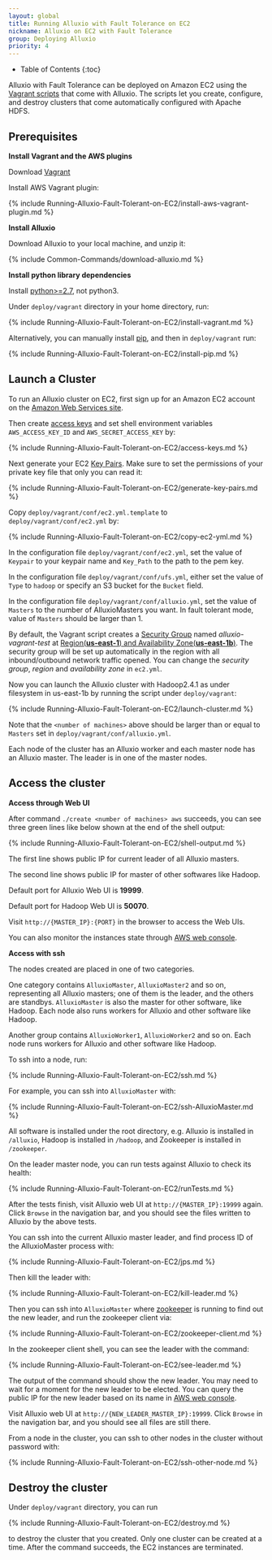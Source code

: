 ```yaml
---
layout: global
title: Running Alluxio with Fault Tolerance on EC2
nickname: Alluxio on EC2 with Fault Tolerance
group: Deploying Alluxio
priority: 4
---
```


* Table of Contents
{:toc}

Alluxio with Fault Tolerance can be deployed on Amazon EC2 using the
[Vagrant scripts](https://github.com/alluxio/alluxio/tree/master/deploy/vagrant) that come with
Alluxio. The scripts let you create, configure, and destroy clusters that come automatically
configured with Apache HDFS.

## Prerequisites

**Install Vagrant and the AWS plugins**

Download [Vagrant](https://www.vagrantup.com/downloads.html)

Install AWS Vagrant plugin:

{% include Running-Alluxio-Fault-Tolerant-on-EC2/install-aws-vagrant-plugin.md %}

**Install Alluxio**

Download Alluxio to your local machine, and unzip it:

{% include Common-Commands/download-alluxio.md %}

**Install python library dependencies**

Install [python>=2.7](https://www.python.org/), not python3.

Under `deploy/vagrant` directory in your home directory, run:

{% include Running-Alluxio-Fault-Tolerant-on-EC2/install-vagrant.md %}

Alternatively, you can manually install [pip](https://pip.pypa.io/en/latest/installing/), and then
in `deploy/vagrant` run:

{% include Running-Alluxio-Fault-Tolerant-on-EC2/install-pip.md %}


## Launch a Cluster

To run an Alluxio cluster on EC2, first sign up for an Amazon EC2 account
on the [Amazon Web Services site](http://aws.amazon.com/).

Then create [access keys](https://aws.amazon.com/developers/access-keys/)
and set shell environment variables `AWS_ACCESS_KEY_ID` and `AWS_SECRET_ACCESS_KEY` by:

{% include Running-Alluxio-Fault-Tolerant-on-EC2/access-keys.md %}

Next generate your EC2
[Key Pairs](http://docs.aws.amazon.com/AWSEC2/latest/UserGuide/ec2-key-pairs.html). Make sure to set
the permissions of your private key file that only you can read it:

{% include Running-Alluxio-Fault-Tolerant-on-EC2/generate-key-pairs.md %}

Copy `deploy/vagrant/conf/ec2.yml.template` to `deploy/vagrant/conf/ec2.yml` by:

{% include Running-Alluxio-Fault-Tolerant-on-EC2/copy-ec2-yml.md %}

In the configuration file `deploy/vagrant/conf/ec2.yml`, set the value of `Keypair` to your keypair
name and `Key_Path` to the path to the pem key.

In the configuration file `deploy/vagrant/conf/ufs.yml`, either set the value of `Type` to `hadoop` or
specify an S3 bucket for the `Bucket` field.

In the configuration file `deploy/vagrant/conf/alluxio.yml`, set the value of `Masters` to the
number of AlluxioMasters you want. In fault tolerant mode, value of `Masters` should be larger than
1.

By default, the Vagrant script creates a
[Security Group](http://docs.aws.amazon.com/AWSEC2/latest/UserGuide/using-network-security.html)
named *alluxio-vagrant-test* at
[Region(**us-east-1**) and Availability Zone(**us-east-1b**)](http://docs.aws.amazon.com/AWSEC2/latest/UserGuide/using-regions-availability-zones.html).
The security group will be set up automatically in the region with all inbound/outbound network
traffic opened. You can change the *security group*, *region* and *availability zone* in `ec2.yml`.

Now you can launch the Alluxio cluster with Hadoop2.4.1 as under filesystem in us-east-1b by running
the script under `deploy/vagrant`:

{% include Running-Alluxio-Fault-Tolerant-on-EC2/launch-cluster.md %}

Note that the `<number of machines>` above should be larger than or equal to `Masters` set in
`deploy/vagrant/conf/alluxio.yml`.

Each node of the cluster has an Alluxio worker and each master node has an Alluxio master. The leader
is in one of the master nodes.

## Access the cluster

**Access through Web UI**

After command `./create <number of machines> aws` succeeds, you can see three green lines like below
shown at the end of the shell output:

{% include Running-Alluxio-Fault-Tolerant-on-EC2/shell-output.md %}

The first line shows public IP for current leader of all Alluxio masters.

The second line shows public IP for master of other softwares like Hadoop.

Default port for Alluxio Web UI is **19999**.

Default port for Hadoop Web UI is **50070**.

Visit `http://{MASTER_IP}:{PORT}` in the browser to access the Web UIs.

You can also monitor the instances state through
[AWS web console](https://console.aws.amazon.com/console/home?region=us-east-1).

**Access with ssh**

The nodes created are placed in one of two categories.

One category contains `AlluxioMaster`, `AlluxioMaster2` and so on, representing all Alluxio masters;
one of them is the leader, and the others are standbys. `AlluxioMaster` is also the master for other
software, like Hadoop. Each node also runs workers for Alluxio and other software like Hadoop.

Another group contains `AlluxioWorker1`, `AlluxioWorker2` and so on. Each node runs workers
for Alluxio and other software like Hadoop.

To ssh into a node, run:

{% include Running-Alluxio-Fault-Tolerant-on-EC2/ssh.md %}

For example, you can ssh into `AlluxioMaster` with:

{% include Running-Alluxio-Fault-Tolerant-on-EC2/ssh-AlluxioMaster.md %}

All software is installed under the root directory, e.g. Alluxio is installed in `/alluxio`,
Hadoop is installed in `/hadoop`, and Zookeeper is installed in `/zookeeper`.

On the leader master node, you can run tests against Alluxio to check its health:

{% include Running-Alluxio-Fault-Tolerant-on-EC2/runTests.md %}

After the tests finish, visit Alluxio web UI at `http://{MASTER_IP}:19999` again. Click
`Browse` in the navigation bar, and you should see the files written to Alluxio by the
above tests.

You can ssh into the current Alluxio master leader, and find process ID of the AlluxioMaster
process with:

{% include Running-Alluxio-Fault-Tolerant-on-EC2/jps.md %}

Then kill the leader with:

{% include Running-Alluxio-Fault-Tolerant-on-EC2/kill-leader.md %}

Then you can ssh into `AlluxioMaster` where [zookeeper](http://zookeeper.apache.org/) is
running to find out the new leader, and run the zookeeper client via:

{% include Running-Alluxio-Fault-Tolerant-on-EC2/zookeeper-client.md %}

In the zookeeper client shell, you can see the leader with the command:

{% include Running-Alluxio-Fault-Tolerant-on-EC2/see-leader.md %}

The output of the command should show the new leader. You may need to wait for a moment for the
new leader to be elected. You can query the public IP for the new leader based on its name in
[AWS web console](https://console.aws.amazon.com/console/home?region=us-east-1).

Visit Alluxio web UI at `http://{NEW_LEADER_MASTER_IP}:19999`. Click `Browse` in the
navigation bar, and you should see all files are still there.

From a node in the cluster, you can ssh to other nodes in the cluster without password with:

{% include Running-Alluxio-Fault-Tolerant-on-EC2/ssh-other-node.md %}

## Destroy the cluster

Under `deploy/vagrant` directory, you can run

{% include Running-Alluxio-Fault-Tolerant-on-EC2/destroy.md %}

to destroy the cluster that you created. Only one cluster can be created at a time. After the
command succeeds, the EC2 instances are terminated.
